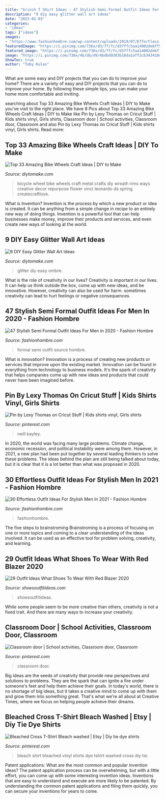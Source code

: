 ```yaml
---
title: "Grinch T Shirt Ideas : 47 Stylish Semi Formal Outfit Ideas For Men In 2020"
description: "9 diy easy glitter wall art ideas"
date: "2023-01-03"
categories:
- "ideas"
tags: ["ideas"]
images:
- "https://www.fashionhombre.com/wp-content/uploads/2019/07/Effortless-Outfit-Ideas-For-Stylish-Men-In-2019-2.jpg"
featuredImage: "https://i.pinimg.com/736x/d3/7f/fc/d37ffc5aa14002de6ff56b8a4f88396a.jpg"
featured_image: "https://i.pinimg.com/736x/d3/7f/fc/d37ffc5aa14002de6ff56b8a4f88396a.jpg"
image: "https://i.pinimg.com/736x/4b/db/d9/4bdbd9303b18da1aff2cb343410d4ffa.jpg"
ShowToc: true
author: "Toby Kulas"
---
```



What are some easy and DIY projects that you can do to improve your home?
There are a variety of easy and DIY projects that you can do to improve your home. By following these simple tips, you can make your home more comfortable and inviting.

	

		
searching about Top 33 Amazing Bike Wheels Craft Ideas | DIY to Make you've visit to the right place. We have 8 Pics about Top 33 Amazing Bike Wheels Craft Ideas | DIY to Make like Pin by Lexy Thomas on Cricut Stuff | Kids shirts vinyl, Girls shirts, Classroom door | School activities, Classroom door, Classroom and also Pin by Lexy Thomas on Cricut Stuff | Kids shirts vinyl, Girls shirts. Read more:
		
    
## Top 33 Amazing Bike Wheels Craft Ideas | DIY To Make

<img loading=lazy src="http://www.diytomake.com/wp-content/uploads/2016/11/DIY-Crafts-from-Bike-Wheel.jpg" onerror="this.onerror=null;this.src='https://tse1.mm.bing.net/th?id=OIP.9th18hd9YxAUezqFwyOYlAHaKq&amp;pid=15.1';" alt="Top 33 Amazing Bike Wheels Craft Ideas | DIY to Make">

_Source: diytomake.com_

>bicycle wheel bike wheels craft metal crafts diy wreath rims ways creative decor repurpose flower vinci leonardo da spring createcraftlove. 

	

What is Invention?
Invention is the process by which a new product or idea is created. It can be anything from a simple change in recipe to an entirely new way of doing things. Invention is a powerful tool that can help businesses make money, improve their products and services, and even create new ways of looking at the world.

    
## 9 DIY Easy Glitter Wall Art Ideas

<img loading=lazy src="https://www.diytomake.com/wp-content/uploads/2015/09/Ombre-Glitter-Wall-Art.jpg" onerror="this.onerror=null;this.src='https://tse4.mm.bing.net/th?id=OIP.WpCV-ipjPbJlqN5_FS0X9gHaJ6&amp;pid=15.1';" alt="9 DIY Easy Glitter Wall Art Ideas">

_Source: diytomake.com_

>glitter diy easy ombre. 

	

What is the role of creativity in our lives?
Creativity is important in our lives. It can help us think outside the box, come up with new ideas, and be innovative. However, creativity can also be used for harm. sometimes creativity can lead to hurt feelings or negative consequences.

    
## 47 Stylish Semi Formal Outfit Ideas For Men In 2020 - Fashion Hombre

<img loading=lazy src="http://fashionhombre.com/wp-content/uploads/2019/05/Best-Semi-Formal-Outfit-Ideas-For-Men-8.jpg" onerror="this.onerror=null;this.src='https://tse1.mm.bing.net/th?id=OIP.MtX-L6XDZx657Y6zhBr1kwHaLH&amp;pid=15.1';" alt="47 Stylish Semi Formal Outfit Ideas For Men in 2020 - Fashion Hombre">

_Source: fashionhombre.com_

>formal semi outfit source hombre. 

	

What is innovation?
Innovation is a process of creating new products or services that improve upon the existing market. Innovation can be found in everything from technology to business models. It's the spark of creativity that helps companies come up with new ideas and products that could never have been imagined before.

    
## Pin By Lexy Thomas On Cricut Stuff | Kids Shirts Vinyl, Girls Shirts

<img loading=lazy src="https://i.pinimg.com/736x/d3/7f/fc/d37ffc5aa14002de6ff56b8a4f88396a.jpg" onerror="this.onerror=null;this.src='https://tse2.mm.bing.net/th?id=OIP.N1X45ImyBejQP-lXSFSpfQHaJ4&amp;pid=15.1';" alt="Pin by Lexy Thomas on Cricut Stuff | Kids shirts vinyl, Girls shirts">

_Source: pinterest.com_

>neill kayley. 

	

In 2020, the world was facing many large problems. Climate change, economic recession, and political instability were among them. However, in 2021, a new plan had been put together by several leading thinkers to solve these problems. The ideas behind the plan are still being talked about today, but it is clear that it is a lot better than what was proposed in 2020.

    
## 30 Effortless Outfit Ideas For Stylish Men In 2021 - Fashion Hombre

<img loading=lazy src="https://www.fashionhombre.com/wp-content/uploads/2019/07/Effortless-Outfit-Ideas-For-Stylish-Men-In-2019-2.jpg" onerror="this.onerror=null;this.src='https://tse2.mm.bing.net/th?id=OIP.ZkZO0U5Lwgn7XJOnJ1e0BQHaKJ&amp;pid=15.1';" alt="30 Effortless Outfit Ideas For Stylish Men In 2021 - Fashion Hombre">

_Source: fashionhombre.com_

>fashionhombre. 

	

The five steps to brainstroming
Brainstroming is a process of focusing on one or more topics and coming to a clear understanding of the ideas involved. It can be used as an effective tool for problem solving, creativity, and learning.

    
## 29 Outfit Ideas What Shoes To Wear With Red Blazer 2020

<img loading=lazy src="http://shoesoutfitideas.com/wp-content/uploads/2020/01/red-blazer-and-white-heeled-ankle-boots.jpg" onerror="this.onerror=null;this.src='https://tse1.mm.bing.net/th?id=OIP.edw3Fslb61r_JWafy-M4vwHaLW&amp;pid=15.1';" alt="29 Outfit Ideas What Shoes To Wear With Red Blazer 2020">

_Source: shoesoutfitideas.com_

>shoesoutfitideas. 

	

While some people seem to be more creative than others, creativity is not a fixed trait. And there are many ways to increase your creativity.

    
## Classroom Door | School Activities, Classroom Door, Classroom

<img loading=lazy src="https://i.pinimg.com/736x/fa/6d/0f/fa6d0ffce557ed6ec3d2f8a013cde08d.jpg" onerror="this.onerror=null;this.src='https://tse2.mm.bing.net/th?id=OIP.i0LdmObtj70D8LJu2u7qPgHaJ3&amp;pid=15.1';" alt="Classroom door | School activities, Classroom door, Classroom">

_Source: pinterest.com_

>classroom door. 

	

Big ideas are the seeds of creativity that provide new perspectives and solutions to problems. They are the spark that can ignite a fire under someone's feet and help them achieve their goals. In today's world, there is no shortage of big ideas, but it takes a creative mind to come up with them and grow them into something great. That's what we're all about at Creative Times, where we focus on helping people achieve their dreams.

    
## Bleached Cross T-Shirt Bleach Washed | Etsy | Diy Tie Dye Shirts

<img loading=lazy src="https://i.pinimg.com/736x/4b/db/d9/4bdbd9303b18da1aff2cb343410d4ffa.jpg" onerror="this.onerror=null;this.src='https://tse1.mm.bing.net/th?id=OIP.AIyw5ImVQcPfmd45S4xGnAHaJ4&amp;pid=15.1';" alt="Bleached Cross T-Shirt Bleach washed | Etsy | Diy tie dye shirts">

_Source: pinterest.com_

>bleach shirt bleached vinyl shirts dye tshirt washed cross diy tie. 

	

Patent applications: What are the most common and popular invention ideas?
The patent application process can be overwhelming, but with a little effort, you can come up with some interesting invention ideas. Inventions that are easy to understand and execute are more likely to be patented. By understanding the common patent applications and filing them quickly, you can secure your inventions for years to come.

